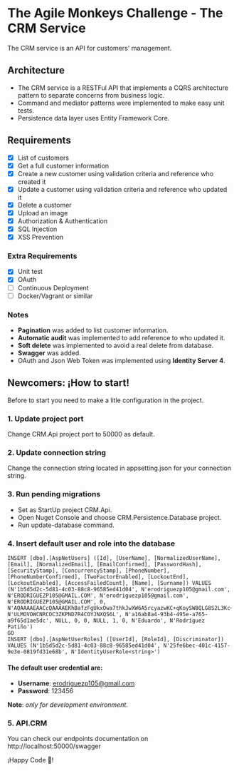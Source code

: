 # The Agile Monkeys Challenge - The CRM Service
The CRM service is an API for customers' management.

## Architecture
* The CRM service is a RESTFul API that implements a CQRS architecture pattern to separate concerns from business logic.
* Command and mediator patterns were implemented to make easy unit tests.
* Persistence data layer uses Entity Framework Core.

## Requirements
- [x] List of customers
- [x] Get a full customer information
- [x] Create a new customer using validation criteria and reference who created it
- [x] Update a customer using validation criteria and reference who updated it
- [x] Delete a customer
- [X] Upload an image
- [X] Authorization & Authentication
- [x] SQL Injection
- [X] XSS Prevention

### Extra Requirements
- [X] Unit test
- [X] OAuth
- [ ] Continuous Deployment
- [ ] Docker/Vagrant or similar

### Notes
* **Pagination** was added to list customer information.
* **Automatic audit** was implemented to add reference to who updated it.
* **Soft delete** was implemented to avoid a real delete from database.
* **Swagger** was added.
* OAuth and Json Web Token was implemented using **Identity Server 4**.

## Newcomers: ¡How to start!
Before to start you need to make a litle configuration in the project.

### 1. Update project port
Change CRM.Api project port to 50000 as default.

### 2. Update connection string
Change the connection string located in appsetting.json for your connection string.

### 3. Run pending migrations
* Set as StartUp project CRM.Api.
* Open Nuget Console and choose CRM.Persistence.Database project.
* Run update-database command.

### 4. Insert default user and role into the database
```
INSERT [dbo].[AspNetUsers] ([Id], [UserName], [NormalizedUserName], [Email], [NormalizedEmail], [EmailConfirmed], [PasswordHash], [SecurityStamp], [ConcurrencyStamp], [PhoneNumber], [PhoneNumberConfirmed], [TwoFactorEnabled], [LockoutEnd], [LockoutEnabled], [AccessFailedCount], [Name], [Surname]) VALUES (N'1b5d5d2c-5d81-4c03-88c8-96585ed41d04', N'erodriguezp105@gmail.com', N'ERODRIGUEZP105@GMAIL.COM', N'erodriguezp105@gmail.com', N'ERODRIGUEZP105@GMAIL.COM', 0, N'AQAAAAEAACcQAAAAEKhBafzFgUkxOwa7thkJwXW6A5rcyazwKC+qKoySW8QLG8S2L3Kc+eCQeUHkWA0kqg==', N'ULMOVOWCNRCOC3ZKPND7R4COYJNXQS6L', N'a16ab8a4-93b4-495e-a765-a9f65d1ae5dc', NULL, 0, 0, NULL, 1, 0, N'Eduardo', N'Rodríguez Patiño')
GO
INSERT [dbo].[AspNetUserRoles] ([UserId], [RoleId], [Discriminator]) VALUES (N'1b5d5d2c-5d81-4c03-88c8-96585ed41d04', N'25fe6bec-401c-4157-9e3e-0819fd31e68b', N'IdentityUserRole<string>')
```

#### The default user credential are:
* **Username**: erodriguezp105@gmail.com
* **Password**: 123456

**Note**: *only for development environment*.

### 5. API.CRM
You can check our endpoints documentation on http://localhost:50000/swagger

¡Happy Code 💪!
